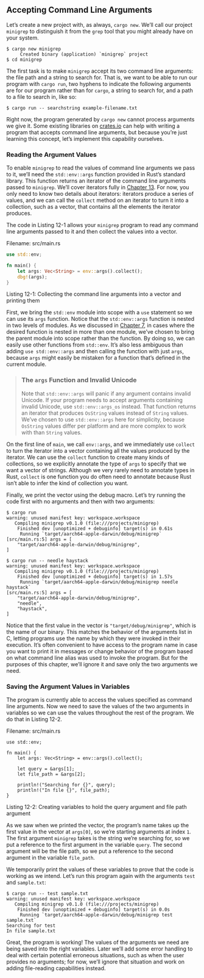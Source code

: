 ## Accepting Command Line Arguments

Let’s create a new project with, as always, `cargo new`. We’ll call our project
`minigrep` to distinguish it from the `grep` tool that you might already have
on your system.

```console
$ cargo new minigrep
     Created binary (application) `minigrep` project
$ cd minigrep
```

The first task is to make `minigrep` accept its two command line arguments: the
file path and a string to search for. That is, we want to be able to run our
program with `cargo run`, two hyphens to indicate the following arguments are
for our program rather than for `cargo`, a string to search for, and a path to
a file to search in, like so:

```console
$ cargo run -- searchstring example-filename.txt
```

Right now, the program generated by `cargo new` cannot process arguments we
give it. Some existing libraries on [crates.io](https://crates.io/) can help
with writing a program that accepts command line arguments, but because you’re
just learning this concept, let’s implement this capability ourselves.

### Reading the Argument Values

To enable `minigrep` to read the values of command line arguments we pass to
it, we’ll need the `std::env::args` function provided in Rust’s standard
library. This function returns an iterator of the command line arguments passed
to `minigrep`. We’ll cover iterators fully in [Chapter 13][ch13]<!-- ignore
-->. For now, you only need to know two details about iterators: iterators
produce a series of values, and we can call the `collect` method on an iterator
to turn it into a collection, such as a vector, that contains all the elements
the iterator produces.

The code in Listing 12-1 allows your `minigrep` program to read any command
line arguments passed to it and then collect the values into a vector.

<span class="filename">Filename: src/main.rs</span>

```rust
use std::env;

fn main() {
    let args: Vec<String> = env::args().collect();
    dbg!(args);
}
```

<span class="caption">Listing 12-1: Collecting the command line arguments into
a vector and printing them</span>

First, we bring the `std::env` module into scope with a `use` statement so we
can use its `args` function. Notice that the `std::env::args` function is
nested in two levels of modules. As we discussed in [Chapter
7][ch7-idiomatic-use]<!-- ignore -->, in cases where the desired function is
nested in more than one module, we’ve chosen to bring the parent module into
scope rather than the function. By doing so, we can easily use other functions
from `std::env`. It’s also less ambiguous than adding `use std::env::args` and
then calling the function with just `args`, because `args` might easily be
mistaken for a function that’s defined in the current module.

> ### The `args` Function and Invalid Unicode
>
> Note that `std::env::args` will panic if any argument contains invalid
> Unicode. If your program needs to accept arguments containing invalid
> Unicode, use `std::env::args_os` instead. That function returns an iterator
> that produces `OsString` values instead of `String` values. We’ve chosen to
> use `std::env::args` here for simplicity, because `OsString` values differ
> per platform and are more complex to work with than `String` values.

On the first line of `main`, we call `env::args`, and we immediately use
`collect` to turn the iterator into a vector containing all the values produced
by the iterator. We can use the `collect` function to create many kinds of
collections, so we explicitly annotate the type of `args` to specify that we
want a vector of strings. Although we very rarely need to annotate types in
Rust, `collect` is one function you do often need to annotate because Rust
isn’t able to infer the kind of collection you want.

Finally, we print the vector using the debug macro. Let’s try running the code
first with no arguments and then with two arguments:

```console
$ cargo run
warning: unused manifest key: workspace.workspace
   Compiling minigrep v0.1.0 (file:///projects/minigrep)
    Finished dev [unoptimized + debuginfo] target(s) in 0.61s
     Running `target/aarch64-apple-darwin/debug/minigrep`
[src/main.rs:5] args = [
    "target/aarch64-apple-darwin/debug/minigrep",
]
```

```console
$ cargo run -- needle haystack
warning: unused manifest key: workspace.workspace
   Compiling minigrep v0.1.0 (file:///projects/minigrep)
    Finished dev [unoptimized + debuginfo] target(s) in 1.57s
     Running `target/aarch64-apple-darwin/debug/minigrep needle haystack`
[src/main.rs:5] args = [
    "target/aarch64-apple-darwin/debug/minigrep",
    "needle",
    "haystack",
]
```

Notice that the first value in the vector is `"target/debug/minigrep"`, which
is the name of our binary. This matches the behavior of the arguments list in
C, letting programs use the name by which they were invoked in their execution.
It’s often convenient to have access to the program name in case you want to
print it in messages or change behavior of the program based on what command
line alias was used to invoke the program. But for the purposes of this
chapter, we’ll ignore it and save only the two arguments we need.

### Saving the Argument Values in Variables

The program is currently able to access the values specified as command line
arguments. Now we need to save the values of the two arguments in variables so
we can use the values throughout the rest of the program. We do that in Listing
12-2.

<span class="filename">Filename: src/main.rs</span>

```rust,should_panic,noplayground
use std::env;

fn main() {
    let args: Vec<String> = env::args().collect();

    let query = &args[1];
    let file_path = &args[2];

    println!("Searching for {}", query);
    println!("In file {}", file_path);
}
```

<span class="caption">Listing 12-2: Creating variables to hold the query
argument and file path argument</span>

As we saw when we printed the vector, the program’s name takes up the first
value in the vector at `args[0]`, so we’re starting arguments at index `1`. The
first argument `minigrep` takes is the string we’re searching for, so we put a
reference to the first argument in the variable `query`. The second argument
will be the file path, so we put a reference to the second argument in the
variable `file_path`.

We temporarily print the values of these variables to prove that the code is
working as we intend. Let’s run this program again with the arguments `test`
and `sample.txt`:

```console
$ cargo run -- test sample.txt
warning: unused manifest key: workspace.workspace
   Compiling minigrep v0.1.0 (file:///projects/minigrep)
    Finished dev [unoptimized + debuginfo] target(s) in 0.0s
     Running `target/aarch64-apple-darwin/debug/minigrep test sample.txt`
Searching for test
In file sample.txt
```

Great, the program is working! The values of the arguments we need are being
saved into the right variables. Later we’ll add some error handling to deal
with certain potential erroneous situations, such as when the user provides no
arguments; for now, we’ll ignore that situation and work on adding file-reading
capabilities instead.

[ch13]: ch13-00-functional-features.html
[ch7-idiomatic-use]: ch07-04-bringing-paths-into-scope-with-the-use-keyword.html#creating-idiomatic-use-paths
